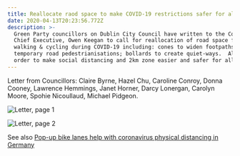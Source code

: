 ```yaml
---
title: Reallocate raod space to make COVID-19 restrictions safer for all
date: 2020-04-13T20:23:56.772Z
description: >-
  Green Party councillors on Dublin City Council have written to the Council's
  Chief Executive, Owen Keegan to call for reallocation of road space for
  walking & cycling during COVID-19 including: cones to widen footpaths;.
  temporary road pedestrianisations; bollards to create quiet-ways.  All in
  order to make social distancing and 2km zone easier and safer for all.
---
```

Letter from Councillors: Claire Byrne, Hazel Chu, Caroline Conroy, Donna Cooney, Lawrence Hemmings, Janet Horner, Darcy Lonergan, Carolyn Moore, Spohie Nicoullaud, Michael Pidgeon.

![Letter, page 1](/img/whatsapp-image-2020-04-13-at-18.54.13.jpeg)

![Letter, page 2](/img/whatsapp-image-2020-04-13-at-18.54.13-1-.jpeg)

See also [Pop-up bike lanes help with coronavirus physical distancing in Germany](https://www.theguardian.com/world/2020/apr/13/pop-up-bike-lanes-help-with-coronavirus-social-distancing-in-germany?CMP=Share_AndroidApp_WhatsApp)
